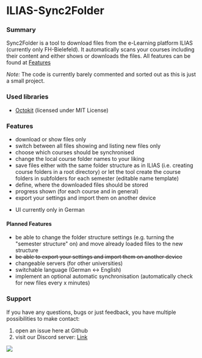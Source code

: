 ILIAS-Sync2Folder
=================
### Summary
Sync2Folder is a tool to download files from the e-Learning platform ILIAS (currently only FH-Bielefeld).
It automatically scans your courses including their content and either shows or downloads the files.
All features can be found at [Features](#features)

*Note:* The code is currently barely commented and sorted out as this is just a small project.

### Used libraries
+ [Octokit](https://github.com/octokit/octokit.net) (licensed under MIT License)


### Features
+ download or show files only
+ switch between all files showing and listing new files only
+ choose which courses should be synchronised
+ change the local course folder names to your liking
+ save files either with the same folder structure as in ILIAS (i.e. creating course folders in a root directory) or let the tool create the course folders in subfolders for each semester (editable name template)
+ define, where the downloaded files should be stored
+ progress shown (for each course and in general)
+ export your settings and import them on another device
- UI currently only in German

#### Planned Features
+ be able to change the folder structure settings (e.g. turning the "semester structure" on) and move already loaded files to the new structure
+ ~~be able to export your settings and import them on another device~~
+ changeable servers (for other universities)
+ switchable language (German <-> English)
+ implement an optional automatic synchronisation (automatically check for new files every x minutes)

### Support
If you have any questions, bugs or just feedback, you have multiple possibilities to make contact:
1. open an issue here at Github
2. visit our Discord server: [Link](http://discord.gg/zxDfVpM)

![](https://img.shields.io/discord/469639729164582912.svg?style=for-the-badge)
